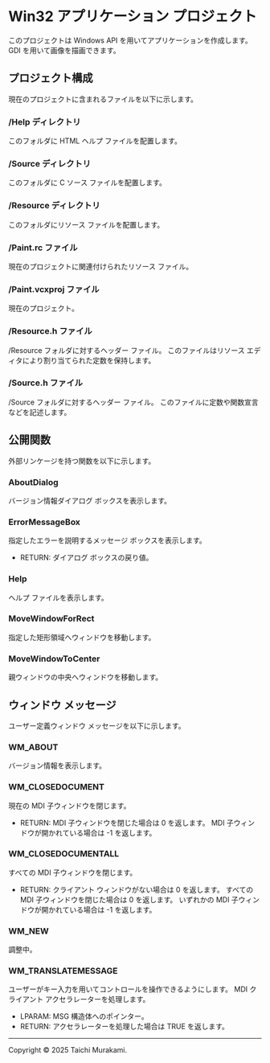 ﻿# Win32 アプリケーション プロジェクト
このプロジェクトは Windows API を用いてアプリケーションを作成します。
GDI を用いて画像を描画できます。

## プロジェクト構成
現在のプロジェクトに含まれるファイルを以下に示します。

### /Help ディレクトリ
このフォルダに HTML ヘルプ ファイルを配置します。

### /Source ディレクトリ
このフォルダに C ソース ファイルを配置します。

### /Resource ディレクトリ
このフォルダにリソース ファイルを配置します。

### /Paint.rc ファイル
現在のプロジェクトに関連付けられたリソース ファイル。

### /Paint.vcxproj ファイル
現在のプロジェクト。

### /Resource.h ファイル
/Resource フォルダに対するヘッダー ファイル。
このファイルはリソース エディタにより割り当てられた定数を保持します。

### /Source.h ファイル
/Source フォルダに対するヘッダー ファイル。
このファイルに定数や関数宣言などを記述します。

## 公開関数
外部リンケージを持つ関数を以下に示します。

### AboutDialog
バージョン情報ダイアログ ボックスを表示します。

### ErrorMessageBox
指定したエラーを説明するメッセージ ボックスを表示します。
- RETURN:
ダイアログ ボックスの戻り値。

### Help
ヘルプ ファイルを表示します。

### MoveWindowForRect
指定した矩形領域へウィンドウを移動します。

### MoveWindowToCenter
親ウィンドウの中央へウィンドウを移動します。

## ウィンドウ メッセージ
ユーザー定義ウィンドウ メッセージを以下に示します。

### WM_ABOUT
バージョン情報を表示します。

### WM_CLOSEDOCUMENT
現在の MDI 子ウィンドウを閉じます。
- RETURN:
MDI 子ウィンドウを閉じた場合は 0 を返します。
MDI 子ウィンドウが開かれている場合は -1 を返します。

### WM_CLOSEDOCUMENTALL
すべての MDI 子ウィンドウを閉じます。
- RETURN:
クライアント ウィンドウがない場合は 0 を返します。
すべての MDI 子ウィンドウを閉じた場合は 0 を返します。
いずれかの MDI 子ウィンドウが開かれている場合は -1 を返します。

### WM_NEW
調整中。

### WM_TRANSLATEMESSAGE
ユーザーがキー入力を用いてコントロールを操作できるようにします。
MDI クライアント アクセラレーターを処理します。
- LPARAM:
MSG 構造体へのポインター。
- RETURN:
アクセラレーターを処理した場合は TRUE を返します。

--------

Copyright © 2025 Taichi Murakami.
